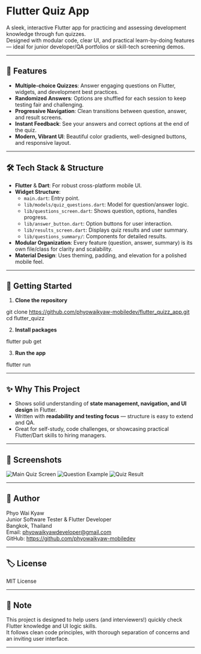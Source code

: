 # Flutter Quiz App

A sleek, interactive Flutter app for practicing and assessing development knowledge through fun quizzes.  
Designed with modular code, clear UI, and practical learn-by-doing features — ideal for junior developer/QA portfolios or skill-tech screening demos.

---

## 📱 Features

- **Multiple-choice Quizzes**: Answer engaging questions on Flutter, widgets, and development best practices.
- **Randomized Answers**: Options are shuffled for each session to keep testing fair and challenging.
- **Progressive Navigation**: Clean transitions between question, answer, and result screens.
- **Instant Feedback**: See your answers and correct options at the end of the quiz.
- **Modern, Vibrant UI**: Beautiful color gradients, well-designed buttons, and responsive layout.

---

## 🛠️ Tech Stack & Structure

- **Flutter** & **Dart**: For robust cross-platform mobile UI.
- **Widget Structure**:
  - `main.dart`: Entry point.
  - `lib/models/quiz_questions.dart`: Model for question/answer logic.
  - `lib/questions_screen.dart`: Shows question, options, handles progress.
  - `lib/answer_button.dart`: Option buttons for user interaction.
  - `lib/results_screen.dart`: Displays quiz results and user summary.
  - `lib/questions_summary/`: Components for detailed results.
- **Modular Organization**: Every feature (question, answer, summary) is its own file/class for clarity and scalability.
- **Material Design**: Uses theming, padding, and elevation for a polished mobile feel.

---

## 🚀 Getting Started

1. **Clone the repository**

git clone https://github.com/phyowaikyaw-mobiledev/flutter_quizz_app.git
cd flutter_quizz

2. **Install packages**

flutter pub get

3. **Run the app**

flutter run

---

## ✨ Why This Project

- Shows solid understanding of **state management, navigation, and UI design** in Flutter.
- Written with **readability and testing focus** — structure is easy to extend and QA.
- Great for self-study, code challenges, or showcasing practical Flutter/Dart skills to hiring managers.

---

## 📸 Screenshots

![Main Quiz Screen](images/quiz1.png)
![Question Example](images/quiz2.png)
![Quiz Result](images/quiz3.png)


---

## 👤 Author

Phyo Wai Kyaw  
Junior Software Tester & Flutter Developer  
Bangkok, Thailand  
Email: phyowaikyawdeveloper@gmail.com  
GitHub: https://github.com/phyowaikyaw-mobiledev

---

## 🏷️ License

MIT License

---

## 🙏 Note

This project is designed to help users (and interviewers!) quickly check Flutter knowledge and UI logic skills.  
It follows clean code principles, with thorough separation of concerns and an inviting user interface.

---
